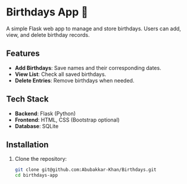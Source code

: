 # Birthdays App 🎂  

A simple Flask web app to manage and store birthdays. Users can add, view, and delete birthday records.

## Features  
- **Add Birthdays**: Save names and their corresponding dates.  
- **View List**: Check all saved birthdays.   
- **Delete Entries**: Remove birthdays when needed.  

## Tech Stack  
- **Backend**: Flask (Python)  
- **Frontend**: HTML, CSS (Bootstrap optional)  
- **Database**: SQLite  

## Installation  

1. Clone the repository:  
   ```bash
   git clone git@github.com:Abubakkar-Khan/Birthdays.git
   cd birthdays-app
